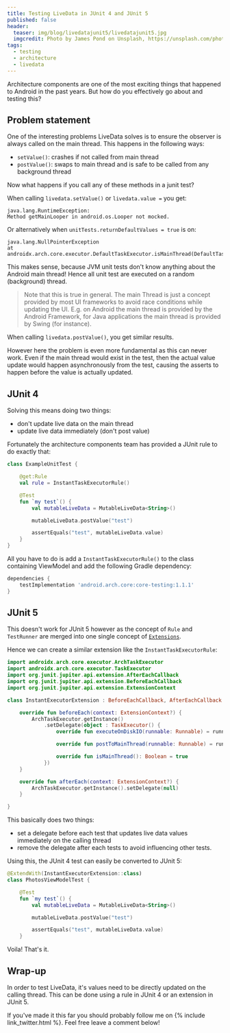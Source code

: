 ```yaml
---
title: Testing LiveData in JUnit 4 and JUnit 5
published: false
header:
  teaser: img/blog/livedatajunit5/livedatajunit5.jpg
  imgcredit: Photo by James Pond on Unsplash, https://unsplash.com/photos/HUiSySuofY0, cropped
tags:
  - testing
  - architecture
  - livedata
---
```

Architecture components are one of the most exciting things that happened to Android in the past years. But how do you effectively go about and testing this?

## Problem statement
One of the interesting problems LiveData solves is to ensure the observer is always called on the main thread. This happens in the following ways:

- `setValue()`: crashes if not called from main thread
- `postValue()`: swaps to main thread and is safe to be called from any background thread

Now what happens if you call any of these methods in a junit test?

When calling `livedata.setValue()` or `livedata.value =` you get:

```
java.lang.RuntimeException:
Method getMainLooper in android.os.Looper not mocked.
```

Or alternatively when `unitTests.returnDefaultValues = true` is on:

```
java.lang.NullPointerException
at androidx.arch.core.executor.DefaultTaskExecutor.isMainThread(DefaultTaskExecutor.java:74)
```

This makes sense, because JVM unit tests don't know anything about the Android main thread! Hence all unit test are executed on a random (background) thread.

> Note that this is true in general. The main Thread is just a concept provided by most UI frameworks to avoid race conditions while updating the UI. E.g. on Android the main thread is provided by the Android Framework, for Java applications the main thread is provided by Swing (for instance).

When calling `livedata.postValue()`, you get similar results.

However here the problem is even more fundamental as this can never work. Even if the main thread would exist in the test, then the actual value update would happen asynchronously from the test, causing the asserts to happen before the value is actually updated.

## JUnit 4
Solving this means doing two things:

- don't update live data on the main thread
- update live data immediately (don't post value)

Fortunately the architecture components team has provided a JUnit rule to do exactly that:

```kotlin
class ExampleUnitTest {

    @get:Rule
    val rule = InstantTaskExecutorRule()

    @Test
    fun `my test`() {
        val mutableLiveData = MutableLiveData<String>()

        mutableLiveData.postValue("test")

        assertEquals("test", mutableLiveData.value)
    }
}
```

All you have to do is add a `InstantTaskExecutorRule()` to the class containing ViewModel and add the following Gradle dependency:

```groovy
dependencies {
    testImplementation 'android.arch.core:core-testing:1.1.1'
}
```

## JUnit 5
This doesn't work for JUnit 5 however as the concept of `Rule` and `TestRunner` are merged into one single concept of [`Extensions`](https://junit.org/junit5/docs/current/user-guide/#extensions).

Hence we can create a similar extension like the `InstantTaskExecutorRule`:

```kotlin
import androidx.arch.core.executor.ArchTaskExecutor
import androidx.arch.core.executor.TaskExecutor
import org.junit.jupiter.api.extension.AfterEachCallback
import org.junit.jupiter.api.extension.BeforeEachCallback
import org.junit.jupiter.api.extension.ExtensionContext

class InstantExecutorExtension : BeforeEachCallback, AfterEachCallback {

    override fun beforeEach(context: ExtensionContext?) {
        ArchTaskExecutor.getInstance()
            .setDelegate(object : TaskExecutor() {
                override fun executeOnDiskIO(runnable: Runnable) = runnable.run()

                override fun postToMainThread(runnable: Runnable) = runnable.run()

                override fun isMainThread(): Boolean = true
            })
    }

    override fun afterEach(context: ExtensionContext?) {
        ArchTaskExecutor.getInstance().setDelegate(null)
    }

}
```

This basically does two things:

- set a delegate before each test that updates live data values immediately on the calling thread
- remove the delegate after each tests to avoid influencing other tests.

Using this, the JUnit 4 test can easily be converted to JUnit 5:

```kotlin
@ExtendWith(InstantExecutorExtension::class)
class PhotosViewModelTest {

    @Test
    fun `my test`() {
        val mutableLiveData = MutableLiveData<String>()

        mutableLiveData.postValue("test")

        assertEquals("test", mutableLiveData.value)
    }
```

Voila! That's it.

## Wrap-up
In order to test LiveData, it's values need to be directly updated on the calling thread. This can be done using
a rule in JUnit 4 or an extension in JUnit 5.

If you've made it this far you should probably follow me on {% include link_twitter.html %}. Feel free leave a comment below!

